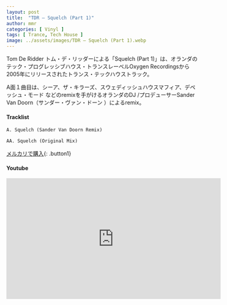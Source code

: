 ```yaml
---
layout: post
title:  "TDR – Squelch (Part 1)"
author: mmr
categories: [ Vinyl ]
tags: [ Trance, Tech House ]
image: ../assets/images/TDR – Squelch (Part 1).webp
---
```


Tom De Ridder トム・デ・リッダーによる「Squelch (Part 1)」は、オランダのテック・プログレッシブハウス・トランスレーベルOxygen Recordingsから2005年にリリースされたトランス・テックハウストラック。

A面１曲目は、シーア、ザ・キラーズ、スウェディッシュハウスマフィア、デペッシュ・モード などのremixを手がけるオランダのDJ /プロデューサーSander Van Doorn（サンダー・ヴァン・ドーン ）によるremix。

#### Tracklist
```md
A. Squelch (Sander Van Doorn Remix)

AA. Squelch (Original Mix)
```

[メルカリで購入](https://jp.mercari.com/item/m69773551122?afid=6142608987){: .button1}

#### Youtube
<iframe width="560" height="315" src="https://www.youtube.com/embed/EIhOw57FO0Y?si=AVJiQSzDReSHqh5F" title="YouTube video player" frameborder="0" allow="accelerometer; autoplay; clipboard-write; encrypted-media; gyroscope; picture-in-picture; web-share" referrerpolicy="strict-origin-when-cross-origin" allowfullscreen></iframe>